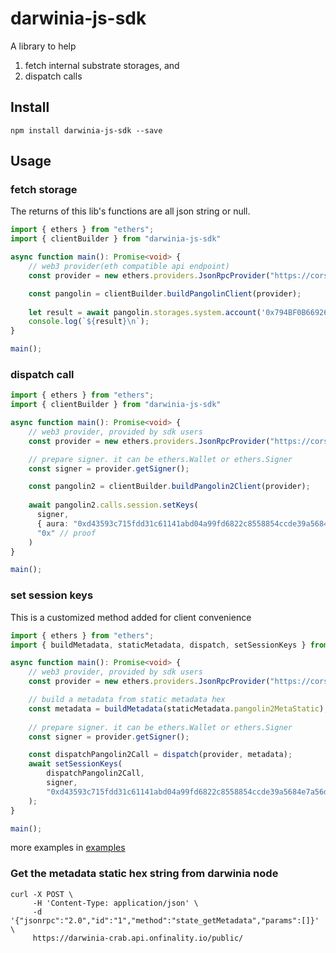 # darwinia-js-sdk

A library to help 
1. fetch internal substrate storages, and
2. dispatch calls

## Install
```shell
npm install darwinia-js-sdk --save
```

## Usage

### fetch storage

The returns of this lib's functions are all json string or null.


```typescript
import { ethers } from "ethers";
import { clientBuilder } from "darwinia-js-sdk"

async function main(): Promise<void> {
    // web3 provider(eth compatible api endpoint)
    const provider = new ethers.providers.JsonRpcProvider("https://cors.kahub.in/http://g1.dev.darwinia.network:10000");

    const pangolin = clientBuilder.buildPangolinClient(provider);
  
    let result = await pangolin.storages.system.account('0x794BF0B66926D84CB735283D849f454A2A8d9a44');
    console.log(`${result}\n`);
}

main();
```
### dispatch call

```typescript
import { ethers } from "ethers";
import { clientBuilder } from "darwinia-js-sdk"

async function main(): Promise<void> {
    // web3 provider, provided by sdk users
    const provider = new ethers.providers.JsonRpcProvider("https://cors.kahub.in/http://g1.dev.darwinia.network:10000");

    // prepare signer. it can be ethers.Wallet or ethers.Signer
    const signer = provider.getSigner();

    const pangolin2 = clientBuilder.buildPangolin2Client(provider);
  
    await pangolin2.calls.session.setKeys(
      signer,
      { aura: "0xd43593c715fdd31c61141abd04a99fd6822c8558854ccde39a5684e7a56da27d" }, // keys
      "0x" // proof
    )
}

main();

```

### set session keys

This is a customized method added for client convenience

```typescript
import { ethers } from "ethers";
import { buildMetadata, staticMetadata, dispatch, setSessionKeys } from "darwinia-js-sdk"

async function main(): Promise<void> {
    // web3 provider, provided by sdk users
    const provider = new ethers.providers.JsonRpcProvider("https://cors.kahub.in/http://g1.dev.darwinia.network:10000");

    // build a metadata from static metadata hex
    const metadata = buildMetadata(staticMetadata.pangolin2MetaStatic);
  
    // prepare signer. it can be ethers.Wallet or ethers.Signer
    const signer = provider.getSigner();

    const dispatchPangolin2Call = dispatch(provider, metadata);
    await setSessionKeys(
        dispatchPangolin2Call,
        signer,
        "0xd43593c715fdd31c61141abd04a99fd6822c8558854ccde39a5684e7a56da27d"
    );
}

main();
```

more examples in [examples](./examples)

### Get the metadata static hex string from darwinia node
```shell
curl -X POST \
     -H 'Content-Type: application/json' \
     -d '{"jsonrpc":"2.0","id":"1","method":"state_getMetadata","params":[]}' \
     https://darwinia-crab.api.onfinality.io/public/
```

